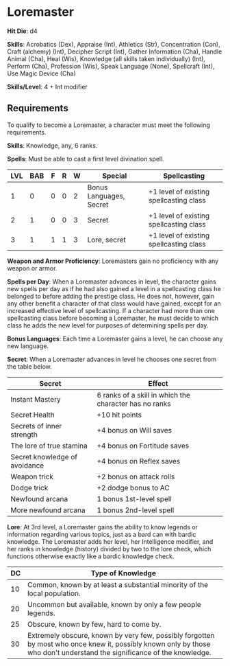 # Loremaster

**Hit Die**: d4

**Skills**: Acrobatics (Dex), Appraise (Int), Athletics (Str), Concentration (Con), Craft (alchemy) (Int), Decipher Script (Int), Gather Information (Cha), Handle Animal (Cha), Heal (Wis), Knowledge (all skills taken individually) (Int), Perform (Cha), Profession (Wis), Speak Language (None), Spellcraft (Int), Use Magic Device (Cha)

**Skills/Level**: 4 + Int modifier

## Requirements

To qualify to become a Loremaster, a character must meet the following requirements.

**Skills**: Knowledge, any, 6 ranks.

**Spells**: Must be able to cast a first level divination spell.

LVL | BAB | F | R | W | Special | Spellcasting
--- | --- | - | - | - | ------- | ------------
1   | 0   | 0 | 0 | 2 | Bonus Languages, Secret| +1 level of existing spellcasting class 
2   | 1   | 0 | 0 | 3 | Secret| +1 level of existing spellcasting class
3   | 1   | 1 | 1 | 3 | Lore, secret | +1 level of existing spellcasting class      

**Weapon and Armor Proficiency**: Loremasters gain no proficiency with any weapon or armor.

**Spells per Day**: When a Loremaster advances in level, the character gains new spells per day as if he had also gained a level in a spellcasting class he belonged to before adding the prestige class. He does not, however, gain any other benefit a character of that class would have gained, except for an increased effective level of spellcasting. If a character had more than one spellcasting class before becoming a Loremaster, he must decide to which class he adds the new level for purposes of determining spells per day.

**Bonus Languages**: Each time a Loremaster gains a level, he can choose any new language.

**Secret**: When a Loremaster advances in level he chooses one secret from the table below.

Secret | Effect
------ | ------
Instant Mastery | 6 ranks of a skill in which the character has no ranks
Secret Health | +10 hit points
Secrets of inner strength | +4 bonus on Will saves
The lore of true stamina | +4 bonus on Fortitude saves
Secret knowledge of avoidance | +4 bonus on Reflex saves
Weapon trick | +2 bonus on attack rolls
Dodge trick | +2 dodge bonus to AC
Newfound arcana | 1 bonus 1st-level spell
More newfound arcana | 1 bonus 2nd-level spell

**Lore**: At 3rd level, a Loremaster gains the ability to know legends or information regarding various topics, just as a bard can with bardic knowledge. The Loremaster adds her level, her Intelligence modifier, and her ranks in knowledge (history) divided by two to the lore check, which functions otherwise exactly like a bardic knowledge check.

DC | Type of Knowledge
-- | -----------------
10 | Common, known by at least a substantial minority of the local population.
20 | Uncommon but available, known by only a few people legends.
25 | Obscure, known by few, hard to come by.
30 | Extremely obscure, known by very few, possibly forgotten by most who once knew it, possibly known only by those who don't understand the significance of the knowledge.